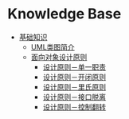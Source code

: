 # Knowledge Base

* [基础知识](README.md)
    * [UML类图简介](uml.md)
    * [面向对象设计原则](designPrinciples.md) 
        * [设计原则－单一职责](single.md)
        * [设计原则－开闭原则](open.md)
        * [设计原则－里氏原则](liskov.md)
        * [设计原则－接口脱离]()
        * [设计原则－控制翻转]()


